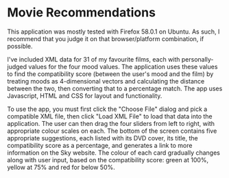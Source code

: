 # Movie Recommendations

This application was mostly tested with Firefox 58.0.1 on Ubuntu. As such, I
recommend that you judge it on that browser/platform combination, if possible.

I've included XML data for 31 of my favourite films, each with personally-judged
values for the four mood values. The application uses these values to find the
compatibility score (between the user's mood and the film) by treating moods as
4-dimensional vectors and calculating the distance between the two, then
converting that to a percentage match. The app uses Javascript, HTML and CSS for
layout and functionality.

To use the app, you must first click the "Choose File" dialog and pick a
compatible XML file, then click "Load XML File" to load that data into the
application. The user can then drag the four sliders from left to right, with
appropriate colour scales on each. The bottom of the screen contains five
appropriate suggestions, each listed with its DVD cover, its title, the
compatibility score as a percentage, and generates a link to more information
on the Sky website. The colour of each card gradually changes along with user
input, based on the compatibility score: green at 100%, yellow at 75% and red
for below 50%.